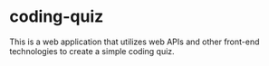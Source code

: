 # coding-quiz
This is a web application that utilizes web APIs and other front-end technologies to create a simple coding quiz.
